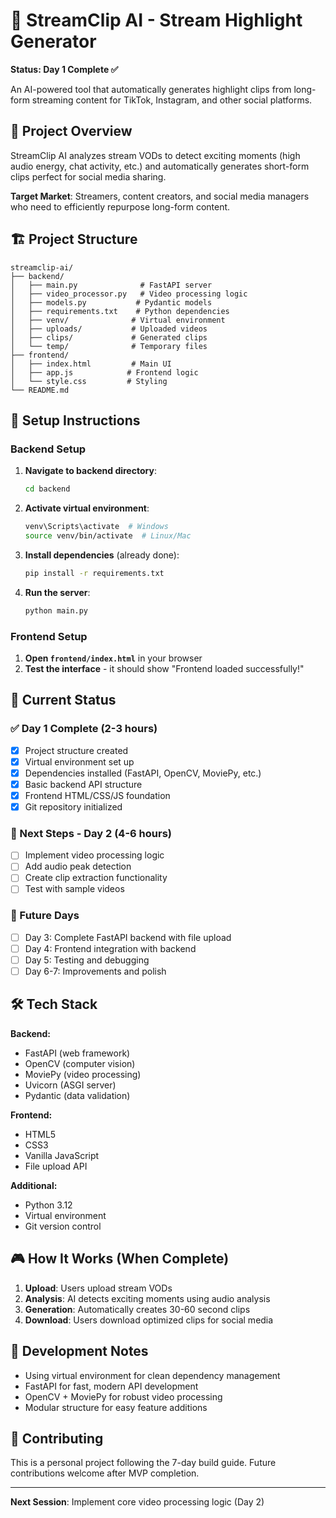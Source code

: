 # 🚀 StreamClip AI - Stream Highlight Generator

**Status: Day 1 Complete ✅**

An AI-powered tool that automatically generates highlight clips from long-form streaming content for TikTok, Instagram, and other social platforms.

## 🎯 Project Overview

StreamClip AI analyzes stream VODs to detect exciting moments (high audio energy, chat activity, etc.) and automatically generates short-form clips perfect for social media sharing.

**Target Market**: Streamers, content creators, and social media managers who need to efficiently repurpose long-form content.

## 🏗️ Project Structure

```
streamclip-ai/
├── backend/
│   ├── main.py              # FastAPI server
│   ├── video_processor.py   # Video processing logic
│   ├── models.py           # Pydantic models
│   ├── requirements.txt    # Python dependencies
│   ├── venv/              # Virtual environment
│   ├── uploads/           # Uploaded videos
│   ├── clips/             # Generated clips
│   └── temp/              # Temporary files
├── frontend/
│   ├── index.html         # Main UI
│   ├── app.js            # Frontend logic
│   └── style.css         # Styling
└── README.md
```

## 🔧 Setup Instructions

### Backend Setup

1. **Navigate to backend directory**:
   ```bash
   cd backend
   ```

2. **Activate virtual environment**:
   ```bash
   venv\Scripts\activate  # Windows
   source venv/bin/activate  # Linux/Mac
   ```

3. **Install dependencies** (already done):
   ```bash
   pip install -r requirements.txt
   ```

4. **Run the server**:
   ```bash
   python main.py
   ```

### Frontend Setup

1. **Open `frontend/index.html`** in your browser
2. **Test the interface** - it should show "Frontend loaded successfully!"

## 🚀 Current Status

### ✅ Day 1 Complete (2-3 hours)
- [x] Project structure created
- [x] Virtual environment set up
- [x] Dependencies installed (FastAPI, OpenCV, MoviePy, etc.)
- [x] Basic backend API structure
- [x] Frontend HTML/CSS/JS foundation
- [x] Git repository initialized

### 🔄 Next Steps - Day 2 (4-6 hours)
- [ ] Implement video processing logic
- [ ] Add audio peak detection
- [ ] Create clip extraction functionality
- [ ] Test with sample videos

### 🔄 Future Days
- [ ] Day 3: Complete FastAPI backend with file upload
- [ ] Day 4: Frontend integration with backend
- [ ] Day 5: Testing and debugging
- [ ] Day 6-7: Improvements and polish

## 🛠️ Tech Stack

**Backend:**
- FastAPI (web framework)
- OpenCV (computer vision)
- MoviePy (video processing)
- Uvicorn (ASGI server)
- Pydantic (data validation)

**Frontend:**
- HTML5
- CSS3
- Vanilla JavaScript
- File upload API

**Additional:**
- Python 3.12
- Virtual environment
- Git version control

## 🎮 How It Works (When Complete)

1. **Upload**: Users upload stream VODs
2. **Analysis**: AI detects exciting moments using audio analysis
3. **Generation**: Automatically creates 30-60 second clips
4. **Download**: Users download optimized clips for social media

## 🚧 Development Notes

- Using virtual environment for clean dependency management
- FastAPI for fast, modern API development
- OpenCV + MoviePy for robust video processing
- Modular structure for easy feature additions

## 🤝 Contributing

This is a personal project following the 7-day build guide. Future contributions welcome after MVP completion.

---

**Next Session**: Implement core video processing logic (Day 2) 